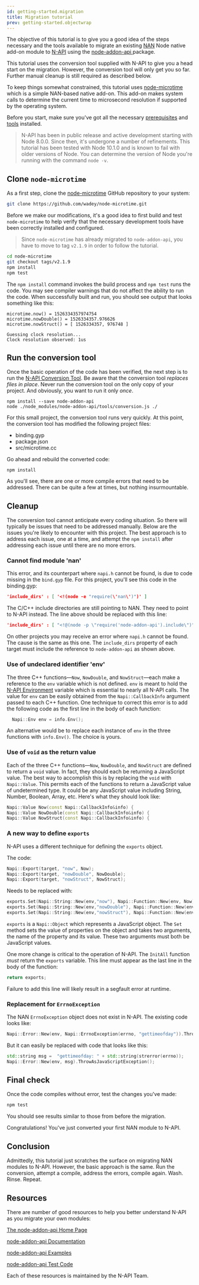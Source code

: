 ```yaml
---
id: getting-started.migration
title: Migration tutorial
prev: getting-started.objectwrap
---
```


The objective of this tutorial is to give you a good idea of the steps necessary and the tools available to migrate an existing [NAN](https://github.com/nodejs/nan) Node native add-on module to [N-API](https://nodejs.org/api/n-api.html) using the [node-addon-api ](https://github.com/nodejs/node-addon-api) package. 

This tutorial uses the conversion tool supplied with N-API to give you a head start on the migration. However, the conversion tool will only get you so far. Further manual cleanup is still required as described below. 

To keep things somewhat constrained, this tutorial uses [node-microtime](https://github.com/wadey/node-microtime) which is a simple NAN-based native add-on. This add-on makes system calls to determine the current time to microsecond resolution if supported by the operating system. 

Before you start, make sure you've got all the necessary [prerequisites](prerequisites) and [tools](tools) installed.

> N-API has been in public release and active development starting with Node 8.0.0. Since then, it's undergone a number of refinements. This tutorial has been tested with Node 10.1.0 and is known to fail with older versions of Node. You can determine the version of Node you're running with the command `node -v`.

## Clone `node-microtime`

As a first step, clone the [node-microtime](https://github.com/wadey/node-microtime) GitHub repository to your system:

```bash
git clone https://github.com/wadey/node-microtime.git
```

Before we make our modifications, it's a good idea to first build and test `node-microtime` to help verify that the necessary development tools have been correctly installed and configured.

> Since `node-microtime` has already migrated to `node-addon-api`, you have to move to tag `v2.1.9` in order to follow the tutorial.

```bash
cd node-microtime
git checkout tags/v2.1.9
npm install
npm test
```

The `npm install` command invokes the build process and `npm test` runs the code. You may see compiler warnings that do not affect the ability to run the code. When successfully built and run, you should see output that looks something like this:

```
microtime.now() = 1526334357974754
microtime.nowDouble() = 1526334357.976626
microtime.nowStruct() = [ 1526334357, 976748 ]

Guessing clock resolution...
Clock resolution observed: 1us
```

## Run the conversion tool

Once the basic operation of the code has been verified, the next step is to run the [N-API Conversion Tool](https://github.com/nodejs/node-addon-api/blob/master/doc/conversion-tool.md). Be aware that the conversion tool _replaces files in place_. Never run the conversion tool on the only copy of your project. And obviously, you want to run it only _once_.

```
npm install --save node-addon-api
node ./node_modules/node-addon-api/tools/conversion.js ./
```

For this small project, the conversion tool runs very quickly. At this point, the conversion tool has modified the following project files:

- binding.gyp
- package.json
- src/microtime.cc

Go ahead and rebuild the converted code:

```
npm install
```

As you'll see, there are one or more compile errors that need to be addressed. There can be quite a few at times, but nothing insurmountable. 

## Cleanup

The conversion tool cannot anticipate every coding situation. So there will typically be issues that need to be addressed manually. Below are the issues you're likely to encounter with this project. The best approach is to address each issue, one at a time, and attempt the `npm install` after addressing each issue until there are no more errors. 

### Cannot find module 'nan'

This error, and its counterpart where `napi.h` cannot be found, is due to code missing in the `bind.gyp` file. For this project, you'll see this code in the binding.gyp:

```json
'include_dirs' : [ '<!(node -e "require(\'nan\')")' ]
```

The C/C++ include directories are still pointing to NAN. They need to point to N-API instead. The line above should be replaced with this line:

```json
'include_dirs' : [ "<!@(node -p \"require('node-addon-api').include\")" ]
```

On other projects you may receive an error where `napi.h` cannot be found. The cause is the same as this one. The `include_dirs` property of each target must include the reference to `node-addon-api` as shown above. 

### Use of undeclared identifier 'env'

The three C++ functions—`Now`, `NowDouble`, and `NowStruct`—each make a reference to the `env` variable which is not defined. `env` is meant to hold the [N-API Environment](https://github.com/nodejs/node-addon-api/blob/master/doc/env.md) variable which is essential to nearly all N-API calls. The value for `env` can be easily obtained from the `Napi::CallbackInfo` argument passed to each C++ function. One technique to correct this error is to add the following code as the first line in the body of each function:

```cpp
  Napi::Env env = info.Env();
```

An alternative would be to replace each instance of `env` in the three functions with `info.Env()`. The choice is yours. 

### Use of `void` as the return value

Each of the three C++ functions—`Now`, `NowDouble`, and `NowStruct` are defined to return a `void` value. In fact, they should each be returning a JavaScript value. The best way to accomplish this is by replacing the `void` with `Napi::Value`. This permits each of the functions to return a JavaScript value of undetermined type. It could be any JavaScript value including String, Number, Boolean, Array, etc. Here's what they should look like:

```cpp
Napi::Value Now(const Napi::CallbackInfo&info) {
Napi::Value NowDouble(const Napi::CallbackInfo&info) {
Napi::Value NowStruct(const Napi::CallbackInfo&info) {
```

### A new way to define `exports`

N-API uses a different technique for defining the `exports` object. 

The code:

```cpp
Napi::Export(target, "now", Now);
Napi::Export(target, "nowDouble", NowDouble);
Napi::Export(target, "nowStruct", NowStruct);
```

Needs to be replaced with:

```cpp
exports.Set(Napi::String::New(env,"now"), Napi::Function::New(env, Now));
exports.Set(Napi::String::New(env,"nowDouble"), Napi::Function::New(env, NowDouble));
exports.Set(Napi::String::New(env,"nowStruct"), Napi::Function::New(env, NowStruct));
```

`exports` is a `Napi::Object` which represents a JavaScript object. The `Set` method sets the value of properties on the object and takes two arguments, the name of the property and its value. These two arguments must both be JavaScript values. 

One more change is critical to the operation of N-API. The `InitAll` function _must_ return the `exports` variable. This line must appear as the last line in the body of the function:

```cpp
return exports;
```

Failure to add this line will likely result in a segfault error at runtime. 

### Replacement for `ErrnoException`

The NAN `ErrnoException` object does not exist in N-API. The existing code looks like:

```cpp
Napi::Error::New(env, Napi::ErrnoException(errno, "gettimeofday")).ThrowAsJavaScriptException();
```

But it can easily be replaced with code that looks like this:

```cpp
std::string msg =  "gettimeofday: " + std::string(strerror(errno));
Napi::Error::New(env, msg).ThrowAsJavaScriptException();
```

## Final check

Once the code compiles without error, test the changes you've made:

```bash
npm test
```

You should see results similar to those from before the migration. 

Congratulations! You've just converted your first NAN module to N-API. 

## Conclusion

Admittedly, this tutorial just scratches the surface on migrating NAN modules to N-API. However, the basic approach is the same. Run the conversion, attempt a compile, address the errors, compile again. Wash. Rinse. Repeat. 

## Resources

There are number of good resources to help you better understand N-API as you migrate your own modules:

[The node-addon-api Home Page](https://github.com/nodejs/node-addon-api)

[node-addon-api Documentation](https://github.com/nodejs/node-addon-api#api)

[node-addon-api Examples](https://github.com/nodejs/abi-stable-node-addon-examples)

[node-addon-api Test Code](https://github.com/nodejs/node-addon-api/tree/master/test)

Each of these resources is maintained by the N-API Team.

